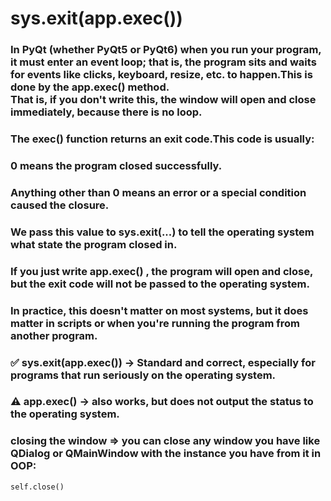 # sys.exit(app.exec())
### In PyQt (whether PyQt5 or PyQt6) when you run your program, it must enter an event loop; that is, the program sits and waits for events like clicks, keyboard, resize, etc. to happen.This is done by the app.exec() method.<br>That is, if you don't write this, the window will open and close immediately, because there is no loop.<br>

### The exec() function returns an exit code.This code is usually:
### 0 means the program closed successfully.

### Anything other than 0 means an error or a special condition caused the closure.

### We pass this value to sys.exit(...) to tell the operating system what state the program closed in.

### If you just write app.exec() , the program will open and close, but the exit code will not be passed to the operating system.

### In practice, this doesn't matter on most systems, but it does matter in scripts or when you're running the program from another program.

### ✅ sys.exit(app.exec()) → Standard and correct, especially for programs that run seriously on the operating system.

### ⚠️ app.exec() → also works, but does not output the status to the operating system.

### closing the window => you can close any window you have like QDialog or QMainWindow with the instance you have from it in OOP:
    self.close()